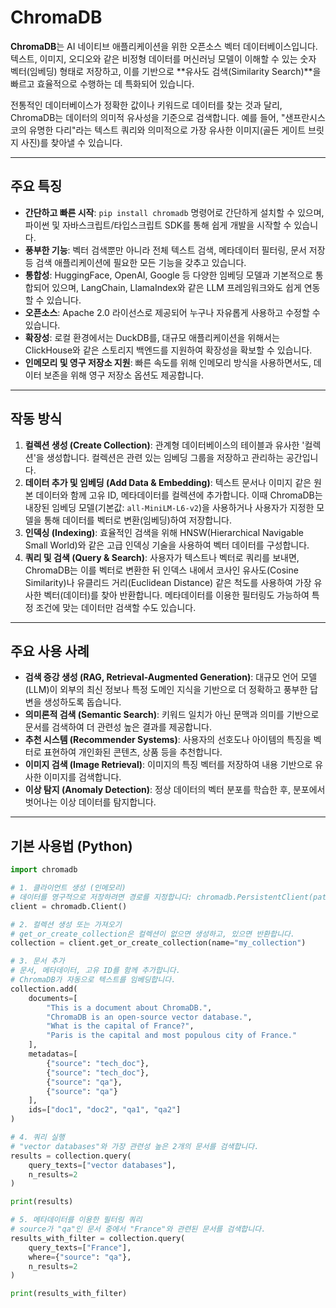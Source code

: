 # ChromaDB

**ChromaDB**는 AI 네이티브 애플리케이션을 위한 오픈소스 벡터 데이터베이스입니다. 텍스트, 이미지, 오디오와 같은 비정형 데이터를 머신러닝 모델이 이해할 수 있는 숫자 벡터(임베딩) 형태로 저장하고, 이를 기반으로 \*\*유사도 검색(Similarity Search)\*\*을 빠르고 효율적으로 수행하는 데 특화되어 있습니다.

전통적인 데이터베이스가 정확한 값이나 키워드로 데이터를 찾는 것과 달리, ChromaDB는 데이터의 의미적 유사성을 기준으로 검색합니다. 예를 들어, "샌프란시스코의 유명한 다리"라는 텍스트 쿼리와 의미적으로 가장 유사한 이미지(골든 게이트 브릿지 사진)를 찾아낼 수 있습니다.

-----

## 주요 특징

  - **간단하고 빠른 시작**: `pip install chromadb` 명령어로 간단하게 설치할 수 있으며, 파이썬 및 자바스크립트/타입스크립트 SDK를 통해 쉽게 개발을 시작할 수 있습니다.
  - **풍부한 기능**: 벡터 검색뿐만 아니라 전체 텍스트 검색, 메타데이터 필터링, 문서 저장 등 검색 애플리케이션에 필요한 모든 기능을 갖추고 있습니다.
  - **통합성**: HuggingFace, OpenAI, Google 등 다양한 임베딩 모델과 기본적으로 통합되어 있으며, LangChain, LlamaIndex와 같은 LLM 프레임워크와도 쉽게 연동할 수 있습니다.
  - **오픈소스**: Apache 2.0 라이선스로 제공되어 누구나 자유롭게 사용하고 수정할 수 있습니다.
  - **확장성**: 로컬 환경에서는 DuckDB를, 대규모 애플리케이션을 위해서는 ClickHouse와 같은 스토리지 백엔드를 지원하여 확장성을 확보할 수 있습니다.
  - **인메모리 및 영구 저장소 지원**: 빠른 속도를 위해 인메모리 방식을 사용하면서도, 데이터 보존을 위해 영구 저장소 옵션도 제공합니다.

-----

## 작동 방식

1.  **컬렉션 생성 (Create Collection)**: 관계형 데이터베이스의 테이블과 유사한 '컬렉션'을 생성합니다. 컬렉션은 관련 있는 임베딩 그룹을 저장하고 관리하는 공간입니다.
2.  **데이터 추가 및 임베딩 (Add Data & Embedding)**: 텍스트 문서나 이미지 같은 원본 데이터와 함께 고유 ID, 메타데이터를 컬렉션에 추가합니다. 이때 ChromaDB는 내장된 임베딩 모델(기본값: `all-MiniLM-L6-v2`)을 사용하거나 사용자가 지정한 모델을 통해 데이터를 벡터로 변환(임베딩)하여 저장합니다.
3.  **인덱싱 (Indexing)**: 효율적인 검색을 위해 HNSW(Hierarchical Navigable Small World)와 같은 고급 인덱싱 기술을 사용하여 벡터 데이터를 구성합니다.
4.  **쿼리 및 검색 (Query & Search)**: 사용자가 텍스트나 벡터로 쿼리를 보내면, ChromaDB는 이를 벡터로 변환한 뒤 인덱스 내에서 코사인 유사도(Cosine Similarity)나 유클리드 거리(Euclidean Distance) 같은 척도를 사용하여 가장 유사한 벡터(데이터)를 찾아 반환합니다. 메타데이터를 이용한 필터링도 가능하여 특정 조건에 맞는 데이터만 검색할 수도 있습니다.

-----

## 주요 사용 사례

  - **검색 증강 생성 (RAG, Retrieval-Augmented Generation)**: 대규모 언어 모델(LLM)이 외부의 최신 정보나 특정 도메인 지식을 기반으로 더 정확하고 풍부한 답변을 생성하도록 돕습니다.
  - **의미론적 검색 (Semantic Search)**: 키워드 일치가 아닌 문맥과 의미를 기반으로 문서를 검색하여 더 관련성 높은 결과를 제공합니다.
  - **추천 시스템 (Recommender Systems)**: 사용자의 선호도나 아이템의 특징을 벡터로 표현하여 개인화된 콘텐츠, 상품 등을 추천합니다.
  - **이미지 검색 (Image Retrieval)**: 이미지의 특징 벡터를 저장하여 내용 기반으로 유사한 이미지를 검색합니다.
  - **이상 탐지 (Anomaly Detection)**: 정상 데이터의 벡터 분포를 학습한 후, 분포에서 벗어나는 이상 데이터를 탐지합니다.

-----

## 기본 사용법 (Python)

```python
import chromadb

# 1. 클라이언트 생성 (인메모리)
# 데이터를 영구적으로 저장하려면 경로를 지정합니다: chromadb.PersistentClient(path="/path/to/db")
client = chromadb.Client()

# 2. 컬렉션 생성 또는 가져오기
# get_or_create_collection은 컬렉션이 없으면 생성하고, 있으면 반환합니다.
collection = client.get_or_create_collection(name="my_collection")

# 3. 문서 추가
# 문서, 메타데이터, 고유 ID를 함께 추가합니다.
# ChromaDB가 자동으로 텍스트를 임베딩합니다.
collection.add(
    documents=[
        "This is a document about ChromaDB.",
        "ChromaDB is an open-source vector database.",
        "What is the capital of France?",
        "Paris is the capital and most populous city of France."
    ],
    metadatas=[
        {"source": "tech_doc"},
        {"source": "tech_doc"},
        {"source": "qa"},
        {"source": "qa"}
    ],
    ids=["doc1", "doc2", "qa1", "qa2"]
)

# 4. 쿼리 실행
# "vector databases"와 가장 관련성 높은 2개의 문서를 검색합니다.
results = collection.query(
    query_texts=["vector databases"],
    n_results=2
)

print(results)

# 5. 메타데이터를 이용한 필터링 쿼리
# source가 "qa"인 문서 중에서 "France"와 관련된 문서를 검색합니다.
results_with_filter = collection.query(
    query_texts=["France"],
    where={"source": "qa"},
    n_results=2
)

print(results_with_filter)
```